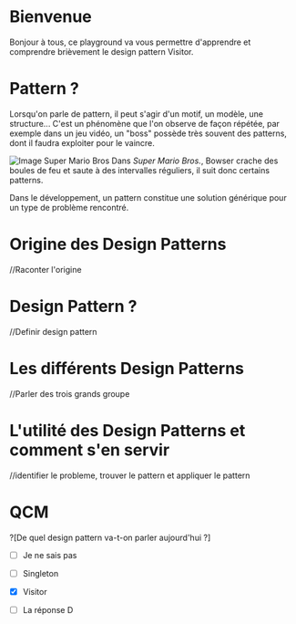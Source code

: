 # Bienvenue

Bonjour à tous, ce playground va vous permettre d'apprendre et comprendre brièvement le design pattern Visitor.

# Pattern ?

Lorsqu'on parle de pattern, il peut s'agir d'un motif, un modèle, une structure... C'est un phénomène que l'on observe de façon répétée, par exemple dans un jeu vidéo, un "boss" possède très souvent des patterns, dont il faudra exploiter pour le vaincre.

![Image Super Mario Bros](https://img4.hostingpics.net/pics/620119SuperMarioBrosVsBowser.png)
Dans _Super Mario Bros._, Bowser crache des boules de feu et saute à des intervalles réguliers, il suit donc certains patterns.

Dans le développement, un pattern constitue une solution générique pour un type de problème rencontré.

# Origine des Design Patterns 

//Raconter l'origine

# Design Pattern ?

//Definir design pattern

# Les différents Design Patterns

//Parler des trois grands groupe

# L'utilité des Design Patterns et comment s'en servir

//identifier le probleme, trouver le pattern et appliquer le pattern

# QCM

?[De quel design pattern va-t-on parler aujourd'hui ?]
-[ ] Je ne sais pas
-[ ] Singleton
-[x] Visitor
-[ ] La réponse D

